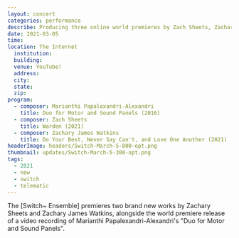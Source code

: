 ```yaml
---
layout: concert
categories: performance
describe: Producing three online world premieres by Zach Sheets, Zachary Watkins, and Marianthi Papalexandri-Alexandri with the [Switch~ Ensemble].
date: 2021-03-05
time:
location: The Internet
  institution:
  building:
  venue: YouTube!
  address:
  city:
  state:
  zip:
program:
  - composer: Marianthi Papalexandri-Alexandri
    title: Duo for Motor and Sound Panels (2016)
  - composer: Zach Sheets
    title: Warden (2021)
  - composer: Zachary James Watkins
    title: Do Your Best, Never Say Can't, and Love One Another (2021)
headerImage: headers/Switch-March-5-800-opt.png
thumbnail: updates/Switch-March-5-300-opt.png
tags:
  - 2021
  - new
  - switch
  - telematic
---
```


The [Switch~ Ensemble] premieres two brand new works by Zachary Sheets and Zachary James Watkins, alongside the world premiere release of a video recording of Marianthi Papalexandri-Alexandri's "Duo for Motor and Sound Panels".

